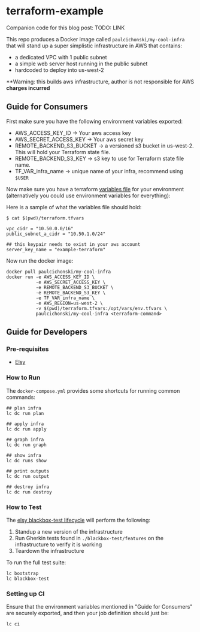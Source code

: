 # terraform-example

Companion code for this blog post: TODO: LINK

This repo produces a Docker image called `paulcichonski/my-cool-infra` that will
stand up a super simplistic infrastructure in AWS that contains:

- a dedicated VPC with 1 public subnet
- a simple web server host running in the public subnet
- hardcoded to deploy into us-west-2

**Warning: this builds aws infrastructure, author is not responsible for AWS
**charges incurred**

## Guide for Consumers

First make sure you have the following environment variables exported:

* AWS_ACCESS_KEY_ID -> Your aws access key
* AWS_SECRET_ACCESS_KEY -> Your aws secret key
* REMOTE_BACKEND_S3_BUCKET -> a versioned s3 bucket in us-west-2. This will hold
your Terraform state file.
* REMOTE_BACKEND_S3_KEY -> s3 key to use for Terraform state file name.
* TF_VAR_infra_name -> unique name of your infra, recommend using `$USER`

Now make sure you have a terraform [variables
file](https://www.terraform.io/intro/getting-started/variables.html) for your
environment (alternatively you could use environment variables for everything):

Here is a sample of what the variables file should hold:

```
$ cat $(pwd)/terraform.tfvars

vpc_cidr = "10.50.0.0/16"
public_subnet_a_cidr = "10.50.1.0/24"

## this keypair needs to exist in your aws account
server_key_name = "example-terraform"
```

Now run the docker image:

```
docker pull paulcichonski/my-cool-infra
docker run -e AWS_ACCESS_KEY_ID \
           -e AWS_SECRET_ACCESS_KEY \
           -e REMOTE_BACKEND_S3_BUCKET \
           -e REMOTE_BACKEND_S3_KEY \
           -e TF_VAR_infra_name \
           -e AWS_REGION=us-west-2 \
           -v $(pwd)/terraform.tfvars:/opt/vars/env.tfvars \
           paulcichonski/my-cool-infra <terraform-command>
```

## Guide for Developers

### Pre-requisites

* [Elsy](https://github.com/cisco/elsy)

### How to Run

The `docker-compose.yml` provides some shortcuts for running common commands:

```
## plan infra
lc dc run plan

## apply infra
lc dc run apply

## graph infra
lc dc run graph

## show infra
lc dc runs show

## print outputs
lc dc run output

## destroy infra
lc dc run destroy
```

### How to Test

The [elsy blackbox-test
lifecycle](https://github.com/cisco/elsy#lc-blackbox-test) will perform the
following:

1. Standup a new version of the infrastructure
1. Run Gherkin tests found in `./blackbox-test/features` on the infrastructure to
verify it is working
1. Teardown the infrastructure

To run the full test suite:

```
lc bootstrap
lc blackbox-test
```

### Setting up CI

Ensure that the environment variables mentioned in "Guide for Consumers" are
securely exported, and then your job definition should just be:

```
lc ci
```
